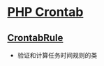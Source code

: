 [PHP Crontab](https://github.com/MS100/Crontab)
=============================

[CrontabRule](https://github.com/MS100/Crontab/blob/master/CrontabRule.php)
------------
* 验证和计算任务时间规则的类